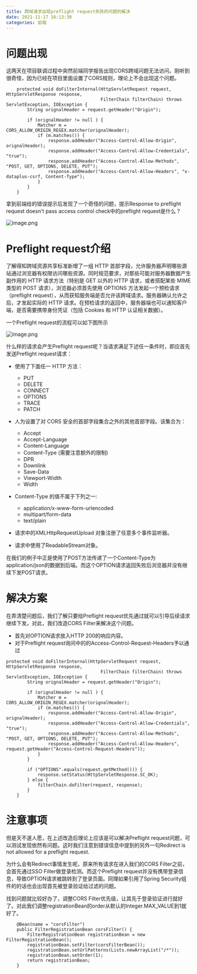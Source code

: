 ```yaml
---
title: 跨域请求出现preflight request失败的问题的解决
date: 2021-11-17 16:13:30
categories: 前端
---
```

# 问题出现

这两天在项目联调过程中突然前端同学报告出现CORS跨域问题无法访问。刚听到很奇怪，因为已经在项目里面设置了CORS规则，理论上不会出现这个问题。

```
    protected void doFilterInternal(HttpServletRequest request, HttpServletResponse response,
                                    FilterChain filterChain) throws ServletException, IOException {
        String orignalHeader = request.getHeader("Origin");

        if (orignalHeader != null ) {
            Matcher m = CORS_ALLOW_ORIGIN_REGEX.matcher(orignalHeader);
            if (m.matches()) {
                response.addHeader("Access-Control-Allow-Origin", orignalHeader);
                response.addHeader("Access-Control-Allow-Credentials", "true");
                response.addHeader("Access-Control-Allow-Methods", "POST, GET, OPTIONS, DELETE, PUT");
                response.addHeader("Access-Control-Allow-Headers", "x-dataplus-csrf, Content-Type");
            }
        }
    }
```

拿到前端给的错误提示后发现了一个奇怪的问题，提示Response to preflight request doesn't pass access control check中的preflight request是什么？

![](https://upload-images.jianshu.io/upload_images/10024246-5ecb15a85b51ce57.png?imageMogr2/auto-orient/strip%7CimageView2/2/w/1240 "image.png")

# Preflight request介绍

了解得知跨域资源共享标准新增了一组 HTTP 首部字段，允许服务器声明哪些源站通过浏览器有权限访问哪些资源。同时规范要求，对那些可能对服务器数据产生副作用的 HTTP 请求方法（特别是 GET 以外的 HTTP 请求，或者搭配某些 MIME 类型的 POST 请求），浏览器必须首先使用 OPTIONS 方法发起一个预检请求（preflight request），从而获知服务端是否允许该跨域请求。服务器确认允许之后，才发起实际的 HTTP 请求。在预检请求的返回中，服务器端也可以通知客户端，是否需要携带身份凭证（包括 Cookies 和 HTTP 认证相关数据）。

一个Preflight request的流程可以如下图所示

![image.png](https://upload-images.jianshu.io/upload_images/10024246-9d82d589476ef5e3.png?imageMogr2/auto-orient/strip%7CimageView2/2/w/1240 "image.png")

什么样的请求会产生Preflight request呢？当请求满足下述任一条件时，即应首先发送Preflight request请求：

*   使用了下面任一 HTTP 方法：

    *   PUT
    *   DELETE
    *   CONNECT
    *   OPTIONS
    *   TRACE
    *   PATCH
*   人为设置了对 CORS 安全的首部字段集合之外的其他首部字段。该集合为：

    *   Accept
    *   Accept-Language
    *   Content-Language
    *   Content-Type (需要注意额外的限制)
    *   DPR
    *   Downlink
    *   Save-Data
    *   Viewport-Width
    *   Width
*   Content-Type 的值不属于下列之一:

    *   application/x-www-form-urlencoded
    *   multipart/form-data
    *   text/plain
*   请求中的XMLHttpRequestUpload 对象注册了任意多个事件监听器。
*   请求中使用了ReadableStream对象。

在我们的例子中正是使用了POST方法传递了一个Content-Type为application/json的数据到后端。而这个OPTION请求返回失败后浏览器并没有继续下发POST请求。

# 解决方案

在弄清楚问题后，我们了解只要给Preflight request优先通过就可以引导后续请求继续下发。对此，我们改造CORS Filter来解决这个问题。

*   首先对OPTION请求放入HTTP 200的响应内容。
*   对于Preflight request询问中的的Access-Control-Request-Headers予以通过

```
protected void doFilterInternal(HttpServletRequest request, HttpServletResponse response,
                                    FilterChain filterChain) throws ServletException, IOException {
        String orignalHeader = request.getHeader("Origin");

        if (orignalHeader != null ) {
            Matcher m = CORS_ALLOW_ORIGIN_REGEX.matcher(orignalHeader);
            if (m.matches()) {
                response.addHeader("Access-Control-Allow-Origin", orignalHeader);
                response.addHeader("Access-Control-Allow-Credentials", "true");
                response.addHeader("Access-Control-Allow-Methods", "POST, GET, OPTIONS, DELETE, PUT");
                response.addHeader("Access-Control-Allow-Headers", request.getHeader("Access-Control-Request-Headers"));
            }
        }

        if ("OPTIONS".equals(request.getMethod())) {
            response.setStatus(HttpServletResponse.SC_OK);
        } else {
            filterChain.doFilter(request, response);
        }
    }
```

# 注意事项

但是天不遂人愿，在上述改造后理论上应该是可以解决Preflight request问题，可以测试发现依然有问题。这时我们注意到错误信息中提到的另外一句Redirect is not allowed for a preflight request.

为什么会有Redirect事情发生呢，原来所有请求在进入我们的CORS Filter之前，会首先通过SSO Filter做登录检测。而这个Preflight request并没有携带登录信息，导致OPTION请求被跳转到了登录页面。同理如果引用了Spring Security组件的的话也会出现首先被登录验证给过滤的问题。

找到问题就比较好办了，调整CORS Filter优先级，让其先于登录验证进行就好了。对此我们调整registrationBean的order从默认的Integer.MAX_VALUE到1就好了。

```
    @Bean(name = "corsFilter")
    public FilterRegistrationBean corsFilter() {
        FilterRegistrationBean registrationBean = new FilterRegistrationBean();
        registrationBean.setFilter(corsFilterBean());
        registrationBean.setUrlPatterns(Lists.newArrayList("/*"));
        registrationBean.setOrder(1);
        return registrationBean;
    }
```

